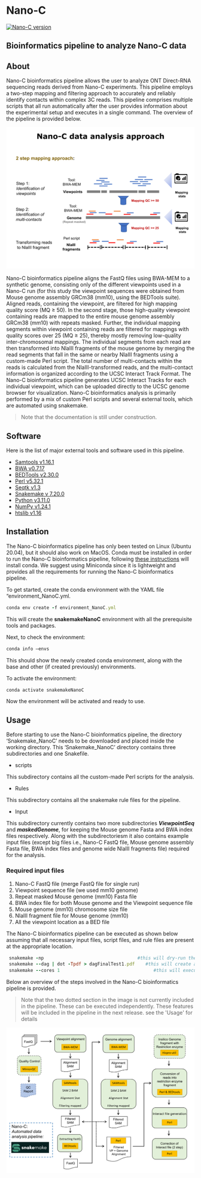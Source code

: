 # Nano-C

[![Nano-C version](https://img.shields.io/badge/version-1.0.0-blue)](https://img.shields.io/badge/version-1.0.0-blue)

## Bioinformatics pipeline to analyze Nano-C data

## About
Nano-C bioinformatics pipeline allows the user to analyze ONT Direct-RNA sequencing reads derived from Nano-C experiments. This pipeline employs a two-step mapping and filtering approach to accurately and reliably identify contacts within complex 3C reads. This pipeline comprises multiple scripts that all run automatically after the user provides information about the experimental setup and executes in  a single command. The overview of the pipeline is provided below.

![ AnalysisApproach](./Image/AnalysisApproach.png)

Nano-C bioinformatics pipeline aligns the FastQ files using BWA-MEM to a synthetic genome, consisting only of the different viewpoints used in a Nano-C run (for this study the viewpoint sequences were obtained from Mouse genome assembly GRCm38 (mm10), using the BEDTools suite). Aligned reads, containing the viewpoint, are filtered for high mapping quality score (MQ ≥ 50). In the second stage, those high-quality viewpoint containing reads are mapped to the entire mouse genome assembly GRCm38 (mm10) with repeats masked. Further, the individual mapping segments within viewpoint containing reads are filtered for mappings with quality scores over 25 (MQ ≥ 25), thereby mostly removing low-quality inter-chromosomal mappings. The individual segments from each read are then transformed into NlaIII fragments of the mouse genome by merging the read segments that fall in the same or nearby NlaIII fragments using a custom-made Perl script. The total number of multi-contacts within the reads is calculated from the NlaIII-transformed reads, and the multi-contact information is organized according to the UCSC Interact Track Format. The Nano-C bioinformatics pipeline generates UCSC Interact Tracks for each individual viewpoint, which can be uploaded directly to the UCSC genome browser for visualization. 
Nano-C bioinformatics analysis is primarily performed by a mix of custom Perl scripts and several external tools, which are automated using snakemake.

> Note that the documentation is still under construction.

## Software
Here is the list of major external tools and software used in this pipeline.
- [Samtools v1.16.1]( https://github.com/samtools/samtools/releases/tag/1.16.1)
- [BWA v0.7.17]( https://github.com/lh3/bwa/releases/tag/v0.7.17)
- [ BEDTools v2.30.0]( https://github.com/arq5x/bedtools2/releases/tag/v2.30.0)
- [Perl v5.32.1]( https://www.cpan.org/src/README.html)
- [ Seqtk v1.3]( https://github.com/lh3/seqtk/releases/tag/v1.3)
- [Snakemake v 7.20.0]( https://github.com/snakemake/snakemake)
- [Python v3.11.0](https://www.python.org/downloads/release/python-3110/)
- [NumPy v1.24.1]( https://github.com/numpy/numpy)
- [htslib v1.16]( https://github.com/samtools/htslib)

## Installation
The Nano-C bioinformatics pipeline has only been tested on Linux (Ubuntu 20.04), but it should also work on MacOS. Conda must be installed in order to run the Nano-C bioinformatics pipeline, following [these instructions](https://docs.conda.io/projects/conda/en/latest/user-guide/install/) will install conda. We suggest using Miniconda since it is lightweight and provides all the requirements for running the Nano-C bioinformatics pipeline.

To get started, create the conda environment with the YAML file “environment_NanoC.yml. 
```ruby
conda env create -f environment_NanoC.yml
````
This will create the **snakemakeNanoC** environment with all the prerequisite tools and packages.

Next, to check the environment:
```ruby
conda info –envs
```
This should show the newly created conda environment, along with the base and other (if created previously) environments. 

To activate the environment:
```ruby
conda activate snakemakeNanoC
```
Now the environment will be activated and ready to use.

## Usage

Before starting to use the Nano-C bioinformatics pipeline, the directory ‘Snakemake_NanoC’ needs to be downloaded and placed inside the working directory. This ‘Snakemake_NanoC’ directory contains three subdirectories and one Snakefile.

-	scripts 

This subdirectory contains all the custom-made Perl scripts for the analysis.
-	Rules

This subdirectory contains all the snakemake rule files for the pipeline.
-	Input

This subdirectory currently contains two more subdirectories ***ViewpointSeq*** and ***maskedGenome***, for keeping the Mouse genome Fasta and BWA index files respectively. Along with the subdirectoriesm it also contains example input files (except big files i.e., Nano-C FastQ file, Mouse genome assembly Fasta file, BWA index files and genome wide NlaIII fragments file) required for the analysis.

### Required input files
1.	Nano-C FastQ file (merge FastQ file for single run)
2.	Viewpoint sequence file (we used mm10 genome)
3.	Repeat masked Mouse genome (mm10) Fasta file
4.	BWA index file for both Mouse genome and the Viewpoint sequence file
5.	Mouse genome (mm10) chromosome size file
6.	NlaIII fragment file for Mouse genome (mm10)
7.	All the viewpoint location as a BED file

The Nano-C bioinformatics pipeline can be executed as shown below assuming that all necessary input files, script files, and rule files are present at the appropriate location.

```ruby
 snakemake -np                                   #this will dry-run the Nano-C pipeline 
 snakemake --dag | dot -Tpdf > dagFinalTest1.pdf	#this will create a flow diagram of the Nano-C pipeline
 snakemake --cores 1		                           #this will execute the Nano-C pipeline
```



Below an overview of the steps involved in the Nano-C bioinformatics pipeline is provided. 
> Note that the two dotted section in the image is not currently included in the pipeline. These can be executed independently. These features will be included in the pipeline in the next release. see the 'Usage' for details 

![Pipeline](./Image/Pipeline.png)
